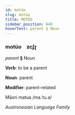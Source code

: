 ```yaml
---
id: motüo
slug: motüo
title: MOTÜO
sidebar_position: 648
hoverText: parent § Noun
---
```


### motüo&emsp;<span kind="abugida">ƶcʄɽ</span>

*parent* **§** Noun

**Verb**: to be a parent

**Noun**: parent

**Modifier**: parent-related

Māori matua /ma.ˈtu.a/

*Austronesian Language Family*